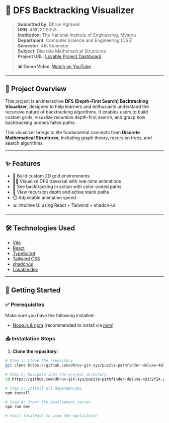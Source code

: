 # 🎯 DFS Backtracking Visualizer

> **Submitted by**: Dhruv Agrawal  
> **USN**: 4NI23CS053  
> **Institution**: The National Institute of Engineering, Mysuru  
> **Department**: Computer Science and Engineering (CSE)  
> **Semester**: 4th Semester  
> **Subject**: Discrete Mathematical Structures  
> **Project URL**: [Lovable Project Dashboard](https://preview--puzzle-pathfinder-deluxe.lovable.app/)  
>  
> 📽️ **Demo Video**: [Watch on YouTube](https://www.youtube.com/watch?v=YOUR_VIDEO_ID)  

---

## 📌 Project Overview

This project is an interactive **DFS (Depth-First Search) Backtracking Visualizer**, designed to help learners and enthusiasts understand the recursive nature of backtracking algorithms. It enables users to build custom grids, visualize recursive depth-first search, and grasp how backtracking undoes failed paths.

This visualizer brings to life fundamental concepts from **Discrete Mathematical Structures**, including graph theory, recursion trees, and search algorithms.

---

## ✨ Features

- 🔧 Build custom 2D grid environments
- 🚶‍♂️ Visualize DFS traversal with real-time animations
- 🔁 See backtracking in action with color-coded paths
- 🧠 View recursion depth and active stack paths
- ⏱️ Adjustable animation speed
- 📊 Intuitive UI using React + Tailwind + shadcn-ui

---

## 🛠️ Technologies Used

- [Vite](https://vitejs.dev/)
- [React](https://reactjs.org/)
- [TypeScript](https://www.typescriptlang.org/)
- [Tailwind CSS](https://tailwindcss.com/)
- [shadcn/ui](https://ui.shadcn.dev/)
- [Lovable.dev](https://lovable.dev)

---

## 🚀 Getting Started

### ✅ Prerequisites

Make sure you have the following installed:

- [Node.js & npm](https://nodejs.org/) (recommended to install via [nvm](https://github.com/nvm-sh/nvm#installing-and-updating))

### 📥 Installation Steps

1. **Clone the repository:**
```sh
# Step 1: Clone the repository
git clone https://github.com/dhruv-git-sys/puzzle-pathfinder-deluxe-48332f24.git

# Step 2: Navigate into the project directory
cd https://github.com/dhruv-git-sys/puzzle-pathfinder-deluxe-48332f24.git

# Step 3: Install all dependencies
npm install

# Step 4: Start the development server
npm run dev

# Visit localhost to view the application
```
